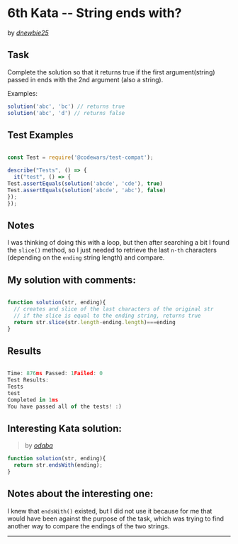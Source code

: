 # 6th Kata -- String ends with?





by *[dnewbie25](https://www.codewars.com/users/dnewbie25)*


## Task

Complete the solution so that it returns true if the first argument(string) passed in ends with the 2nd argument (also a string).

Examples:

```js
solution('abc', 'bc') // returns true
solution('abc', 'd') // returns false

```


## Test Examples

```js

const Test = require('@codewars/test-compat');

describe("Tests", () => {
  it("test", () => {
Test.assertEquals(solution('abcde', 'cde'), true)
Test.assertEquals(solution('abcde', 'abc'), false)
});
});


```


## Notes

I was thinking of doing this with a loop, but then after searching a bit I found the `slice()` method, so I just needed to retrieve the last `n-th` characters (depending on the `ending` string length) and compare.

## My solution with comments:

```js

function solution(str, ending){
  // creates and slice of the last characters of the original str
  // if the slice is equal to the ending string, returns true
  return str.slice(str.length-ending.length)===ending
}

```


## Results

```js

Time: 876ms Passed: 1Failed: 0
Test Results:
Tests
test
Completed in 1ms
You have passed all of the tests! :)

```

## Interesting Kata solution:
> by *[odaba](https://www.codewars.com/kata/reviews/51f2d1cafc9c0f745c000380/groups/575cd0b881ce1de7af00013f)*

```js
function solution(str, ending){
  return str.endsWith(ending);
}
```

## Notes about the interesting one:

I knew that `endsWith()` existed, but I did not use it because for me that would have been against the purpose of the task, which was trying to find another way to compare the endings of the two strings.

---